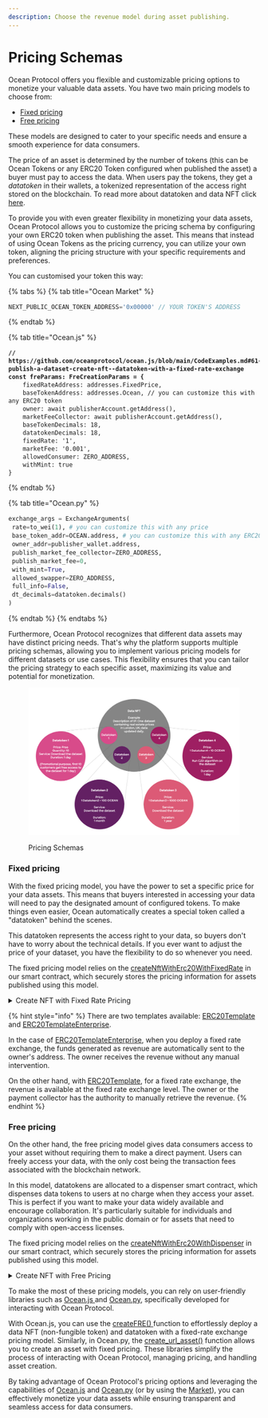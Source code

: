 ```yaml
---
description: Choose the revenue model during asset publishing.
---
```


# Pricing Schemas

Ocean Protocol offers you flexible and customizable pricing options to monetize your valuable data assets. You have two main pricing models to choose from:

* [Fixed pricing](pricing-schemas.md#fixed-pricing)
* [Free pricing](pricing-schemas.md#free-pricing)

These models are designed to cater to your specific needs and ensure a smooth experience for data consumers.

The price of an asset is determined by the number of tokens (this can be Ocean Tokens or any ERC20 Token configured when published the asset) a buyer must pay to access the data. When users pay the tokens, they get a _datatoken_ in their wallets, a tokenized representation of the access right stored on the blockchain. To read more about datatoken and data NFT click [here](datanft-and-datatoken.md).

To provide you with even greater flexibility in monetizing your data assets, Ocean Protocol allows you to customize the pricing schema by configuring your own ERC20 token when publishing the asset. This means that instead of using Ocean Tokens as the pricing currency, you can utilize your own token, aligning the pricing structure with your specific requirements and preferences.

You can customised your token this way:

{% tabs %}
{% tab title="Ocean Market" %}
```javascript
NEXT_PUBLIC_OCEAN_TOKEN_ADDRESS='0x00000' // YOUR TOKEN'S ADDRESS
```
{% endtab %}

{% tab title="Ocean.js" %}
<pre class="language-javascript"><code class="lang-javascript"><strong>// https://github.com/oceanprotocol/ocean.js/blob/main/CodeExamples.md#61-publish-a-dataset-create-nft--datatoken-with-a-fixed-rate-exchange
</strong><strong>const freParams: FreCreationParams = {
</strong>    fixedRateAddress: addresses.FixedPrice,
    baseTokenAddress: addresses.Ocean, // you can customize this with any ERC20 token
    owner: await publisherAccount.getAddress(),
    marketFeeCollector: await publisherAccount.getAddress(),
    baseTokenDecimals: 18,
    datatokenDecimals: 18,
    fixedRate: '1',
    marketFee: '0.001',
    allowedConsumer: ZERO_ADDRESS,
    withMint: true
}
</code></pre>
{% endtab %}

{% tab title="Ocean.py" %}
```python
exchange_args = ExchangeArguments(
 rate=to_wei(1), # you can customize this with any price
 base_token_addr=OCEAN.address, # you can customize this with any ERC20 token
 owner_addr=publisher_wallet.address,
 publish_market_fee_collector=ZERO_ADDRESS,
 publish_market_fee=0,
 with_mint=True,
 allowed_swapper=ZERO_ADDRESS,
 full_info=False,
 dt_decimals=datatoken.decimals()
)
```
{% endtab %}
{% endtabs %}

Furthermore, Ocean Protocol recognizes that different data assets may have distinct pricing needs. That's why the platform supports multiple pricing schemas, allowing you to implement various pricing models for different datasets or use cases. This flexibility ensures that you can tailor the pricing strategy to each specific asset, maximizing its value and potential for monetization.

<figure><img src="../../.gitbook/assets/contracts/pricing_schemas.png" alt=""><figcaption><p>Pricing Schemas</p></figcaption></figure>

### Fixed pricing

With the fixed pricing model, you have the power to set a specific price for your data assets. This means that buyers interested in accessing your data will need to pay the designated amount of configured tokens. To make things even easier, Ocean automatically creates a special token called a "datatoken" behind the scenes.

This datatoken represents the access right to your data, so buyers don't have to worry about the technical details. If you ever want to adjust the price of your dataset, you have the flexibility to do so whenever you need.

The fixed pricing model relies on the [createNftWithErc20WithFixedRate](https://github.com/oceanprotocol/contracts/blob/main/contracts/ERC721Factory.sol#LL674C14-L674C45) in our smart contract, which securely stores the pricing information for assets published using this model.

<details>

<summary>Create NFT with Fixed Rate Pricing</summary>

```javascript
/**
 * @dev createNftWithErc20WithFixedRate
 *      Creates a new NFT, then a ERC20, then a FixedRateExchange, all in one call
 *      Use this carefully, because if Fixed Rate creation fails, you are still going to pay a lot of gas
 * @param _NftCreateData input data for NFT Creation
 * @param _ErcCreateData input data for ERC20 Creation
 * @param _FixedData input data for FixedRate Creation
 */
function createNftWithErc20WithFixedRate(
NftCreateData calldata _NftCreateData,
ErcCreateData calldata _ErcCreateData,
FixedData calldata _FixedData
) external nonReentrant returns (address erc721Address, address erc20Address, bytes32 exchangeId){
//we are adding ourselfs as a ERC20 Deployer, because we need it in order to deploy the fixedrate
erc721Address = deployERC721Contract(
    _NftCreateData.name,
    _NftCreateData.symbol,
    _NftCreateData.templateIndex,
    address(this),
    address(0),
    _NftCreateData.tokenURI,
    _NftCreateData.transferable,
    _NftCreateData.owner);
erc20Address = IERC721Template(erc721Address).createERC20(
    _ErcCreateData.templateIndex,
    _ErcCreateData.strings,
    _ErcCreateData.addresses,
    _ErcCreateData.uints,
    _ErcCreateData.bytess
);
exchangeId = IERC20Template(erc20Address).createFixedRate(
    _FixedData.fixedPriceAddress,
    _FixedData.addresses,
    _FixedData.uints
    );
// remove our selfs from the erc20DeployerRole
IERC721Template(erc721Address).removeFromCreateERC20List(address(this));
}
```

</details>

{% hint style="info" %}
There are two templates available: [ERC20Template](datatoken-templates.md#regular-template) and [ERC20TemplateEnterprise](datatoken-templates.md#enterprise-template).

In the case of [ERC20TemplateEnterprise](datatoken-templates.md#enterprise-template), when you deploy a fixed rate exchange, the funds generated as revenue are automatically sent to the owner's address. The owner receives the revenue without any manual intervention.

On the other hand, with [ERC20Template](datatoken-templates.md#regular-template), for a fixed rate exchange, the revenue is available at the fixed rate exchange level. The owner or the payment collector has the authority to manually retrieve the revenue.
{% endhint %}

### Free pricing

On the other hand, the free pricing model gives data consumers access to your asset without requiring them to make a direct payment. Users can freely access your data, with the only cost being the transaction fees associated with the blockchain network.

In this model, datatokens are allocated to a dispenser smart contract, which dispenses data tokens to users at no charge when they access your asset. This is perfect if you want to make your data widely available and encourage collaboration. It's particularly suitable for individuals and organizations working in the public domain or for assets that need to comply with open-access licenses.

The fixed pricing model relies on the [createNftWithErc20WithDispenser](https://github.com/oceanprotocol/contracts/blob/main/contracts/ERC721Factory.sol#LL713C14-L713C45) in our smart contract, which securely stores the pricing information for assets published using this model.

<details>

<summary>Create NFT with Free Pricing</summary>

```javascript
/**
 * @dev createNftWithErc20WithDispenser
 *      Creates a new NFT, then a ERC20, then a Dispenser, all in one call
 *      Use this carefully
 * @param _NftCreateData input data for NFT Creation
 * @param _ErcCreateData input data for ERC20 Creation
 * @param _DispenserData input data for Dispenser Creation
 */
function createNftWithErc20WithDispenser(
    NftCreateData calldata _NftCreateData,
    ErcCreateData calldata _ErcCreateData,
    DispenserData calldata _DispenserData
) external nonReentrant returns (address erc721Address, address erc20Address){
    //we are adding ourselfs as a ERC20 Deployer, because we need it in order to deploy the fixedrate
    erc721Address = deployERC721Contract(
        _NftCreateData.name,
        _NftCreateData.symbol,
        _NftCreateData.templateIndex,
        address(this),
        address(0),
        _NftCreateData.tokenURI,
        _NftCreateData.transferable,
        _NftCreateData.owner);
    erc20Address = IERC721Template(erc721Address).createERC20(
        _ErcCreateData.templateIndex,
        _ErcCreateData.strings,
        _ErcCreateData.addresses,
        _ErcCreateData.uints,
        _ErcCreateData.bytess
    );
    IERC20Template(erc20Address).createDispenser(
        _DispenserData.dispenserAddress,
        _DispenserData.maxTokens,
        _DispenserData.maxBalance,
        _DispenserData.withMint,
        _DispenserData.allowedSwapper
        );
    // remove our selfs from the erc20DeployerRole
    IERC721Template(erc721Address).removeFromCreateERC20List(address(this));
}
```

</details>

To make the most of these pricing models, you can rely on user-friendly libraries such as [Ocean.js ](../ocean.js/README.md)and [Ocean.py](../ocean.py/README.md), specifically developed for interacting with Ocean Protocol.

With Ocean.js, you can use the [createFRE() ](../ocean.js/publish.md)function to effortlessly deploy a data NFT (non-fungible token) and datatoken with a fixed-rate exchange pricing model. Similarly, in Ocean.py, the [create\_url\_asset()](../ocean.py/publish-flow.md#create-an-asset--pricing-schema-simultaneously) function allows you to create an asset with fixed pricing. These libraries simplify the process of interacting with Ocean Protocol, managing pricing, and handling asset creation.

By taking advantage of Ocean Protocol's pricing options and leveraging the capabilities of [Ocean.js](../ocean.js/README.md) and [Ocean.py](../ocean.py/README.md) (or by using the [Market](../../user-guides/using-ocean-market.md)), you can effectively monetize your data assets while ensuring transparent and seamless access for data consumers.
